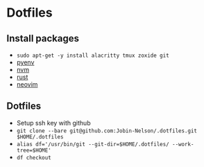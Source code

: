 # Dotfiles

## Install packages
- `sudo apt-get -y install alacritty tmux zoxide git`
- [pyenv](https://github.com/pyenv/pyenv)
- [nvm](https://github.com/nvm-sh/nvm)
- [rust](https://rustup.rs/)
- [neovim](https://github.com/neovim/neovim)

## Dotfiles
- Setup ssh key with github
- `git clone --bare git@github.com:Jobin-Nelson/.dotfiles.git $HOME/.dotfiles`
- `alias df='/usr/bin/git --git-dir=$HOME/.dotfiles/ --work-tree=$HOME'`
- `df checkout`
